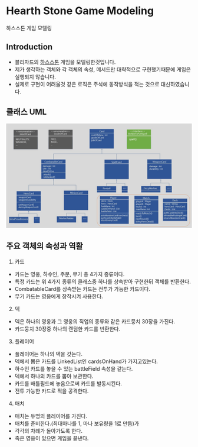 # Hearth Stone Game Modeling 
하스스톤 게임 모델링
## Introduction
* 블리자드의 [하스스톤](https://kr.battle.net/hearthstone/ko/) 게임을 모델링한것입니다.
* 제가 생각하는 객체와 각 객체의 속성, 메서드만 대략적으로 구현했기때문에 게임은 실행되지 않습니다.
* 실제로 구현이 어려울것 같은 로직은 주석에 동작방식을 적는 것으로 대신하였습니다.
## 클래스 UML
![HearthStoneModeling](./images/HearthStoneModeling.jpg)

## 주요 객체의 속성과 역활
1. 카드
  * 카드는 영웅, 하수인, 주문, 무기 총 4가지 종류이다.
  * 특정 카드는 위 4가지 종류의 클래스중 하나를 상속받아 구현한뒤 객체를 반환한다.
  * CombatableCard를 상속받는 카드는 전투가 가능한 카드이다.
  * 무기 카드는 영웅에게 장착시켜 사용한다.
2. 덱
  * 덱은 하나의 영웅과 그 영웅의 직업의 종류와 같은 카드뭉치 30장을 가진다.
  * 카드뭉치 30장중 하나의 랜덤한 카드를 반환한다.
3. 플레이어
  * 플레이어는 하나의 덱을 갖는다.
  * 덱에서 뽑은 카드를 LinkedList인 cardsOnHand가 가지고있는다.
  * 하수인 카드를 놓을 수 있는 battleField 속성을 같는다.
  * 덱에서 하나의 카드를 뽑아 보관한다.
  * 카드를 배틀필드에 놓음으로써 카드를 발동시킨다.
  * 전투 가능한 카드로 적을 공격한다.
4. 매치
  * 매치는 두명의 플레이어를 가진다.
  * 매치를 준비한다.(최대마나를 1, 마나 보유량을 1로 만듬)가
  * 각각의 차례가 돌아가도록 한다.
  * 죽은 영웅이 있으면 게임을 끝낸다.


